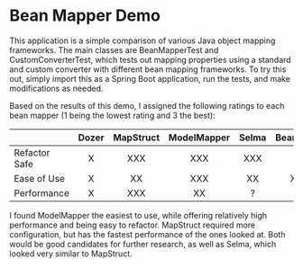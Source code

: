 # Bean Mapper Demo

This application is a simple comparison of various Java object mapping frameworks. The main classes are BeanMapperTest and CustomConverterTest, which tests out mapping properties using a standard and custom converter with different bean mapping frameworks. To try this out, simply import this as a Spring Boot application, run the tests, and make modifications as needed.

Based on the results of this demo, I assigned the following ratings to each bean mapper (1 being the lowest rating and 3 the best):

| | Dozer        | MapStruct      | ModelMapper  | Selma | BeanUtils|
| ------------- |:-------------:| :-----:| :----:| :---:| :----:| 
| Refactor Safe  | X | XXX | XXX | XXX | X|
| Ease of Use    | X | XX | XXX | XX | XX|
| Performance | X | XXX | XX | ? | ?|

I found ModelMapper the easiest to use, while offering relatively high performance and being easy to refactor. MapStruct required more configuration, but has the fastest performance of the ones looked at. Both would be good candidates for further research, as well as Selma, which looked very similar to MapStruct.

